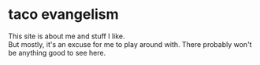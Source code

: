 # taco evangelism
This site is about me and stuff I like. <br>
But mostly, it's an excuse for me to play around with. There probably won't be anything good to see here. 
